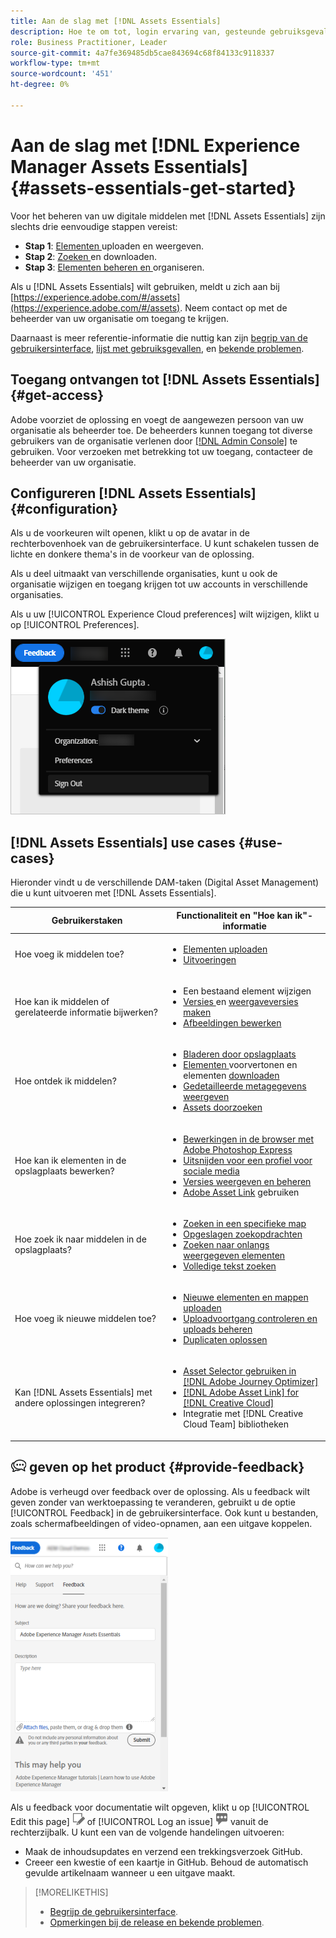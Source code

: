 ```yaml
---
title: Aan de slag met [!DNL Assets Essentials]
description: Hoe te om tot, login ervaring van, gesteunde gebruiksgevallen van, en bekende kwesties van  [!DNL Assets Essentials] toegang te hebben.
role: Business Practitioner, Leader
source-git-commit: 4a7fe369485db5cae843694c68f84133c9118337
workflow-type: tm+mt
source-wordcount: '451'
ht-degree: 0%

---
```


# Aan de slag met [!DNL Experience Manager Assets Essentials] {#assets-essentials-get-started}

<!-- TBD: Make links for these steps. -->

Voor het beheren van uw digitale middelen met [!DNL Assets Essentials] zijn slechts drie eenvoudige stappen vereist:

* **Stap 1**:  [Elementen ](/help/add-delete.md) uploaden en  [](/help/navigate-view.md) weergeven.
* **Stap 2**:  [Zoeken ](/help/search.md) en  [](/help/manage-organize.md#download) downloaden.
* **Stap 3**:  [Elementen beheren en ](/help/manage-organize.md) organiseren.

Als u [!DNL Assets Essentials] wilt gebruiken, meldt u zich aan bij [https://experience.adobe.com/#/assets](https://experience.adobe.com/#/assets). Neem contact op met de beheerder van uw organisatie om toegang te krijgen.

Daarnaast is meer referentie-informatie die nuttig kan zijn [begrip van de gebruikersinterface](/help/navigate-view.md), [lijst met gebruiksgevallen](#use-cases), <!-- TBD: [supported file types](/help/supported-file-formats.md), --> en [bekende problemen](/help/release-notes.md#known-issues).

## Toegang ontvangen tot [!DNL Assets Essentials] {#get-access}

Adobe voorziet de oplossing en voegt de aangewezen persoon van uw organisatie als beheerder toe. De beheerders kunnen toegang tot diverse gebruikers van de organisatie verlenen door [[!DNL Admin Console]](https://helpx.adobe.com/enterprise/admin-guide.html/enterprise/using/welcome.ug.html) te gebruiken. Voor verzoeken met betrekking tot uw toegang, contacteer de beheerder van uw organisatie.

## Configureren [!DNL Assets Essentials] {#configuration}

Als u de voorkeuren wilt openen, klikt u op de avatar in de rechterbovenhoek van de gebruikersinterface. U kunt schakelen tussen de lichte en donkere thema&#39;s in de voorkeur van de oplossing.

Als u deel uitmaakt van verschillende organisaties, kunt u ook de organisatie wijzigen en toegang krijgen tot uw accounts in verschillende organisaties.

Als u uw [!UICONTROL Experience Cloud preferences] wilt wijzigen, klikt u op [!UICONTROL Preferences].

![Voorkeur voor schakelen tussen donker en licht thema](assets/theme-change.png)

<!-- TBD: What can admins configure? What more can users configure? Any doc that describes Exp Cloud preferences? 
Metadata forms is out of the scope of 6/17 GA. When the functionality is added, link to it from here. It is about configuring metadata UI. -->

<!-- TBD: This section contains beta-specific video that will be updated post-GA.

## Login experience {#login-experience}

When logging in, after providing the credentials, you can be prompted to select an account. In this case, select `Company or School Account` to proceed.

![Select an account to login](assets/do-not-localize/login-experience.gif)
-->

## [!DNL Assets Essentials] use cases {#use-cases}

Hieronder vindt u de verschillende DAM-taken (Digital Asset Management) die u kunt uitvoeren met [!DNL Assets Essentials].

| Gebruikerstaken | Functionaliteit en &quot;Hoe kan ik&quot;-informatie |
|-----|------|
| Hoe voeg ik middelen toe? | <ul> <li> [Elementen uploaden](/help/add-delete.md) </li> <li> [Uitvoeringen](/help/add-delete.md#renditions) </li> </ul> |
| Hoe kan ik middelen of gerelateerde informatie bijwerken? | <ul> <li>Een bestaand element wijzigen</li> <li>[Versies ](/help/manage-organize.md#create-versions) en  [weergaveversies maken](/help/navigate-view.md#view-versions)</li> <li>[Afbeeldingen bewerken](/help/edit-images.md)</li> </ul> |
| Hoe ontdek ik middelen? | <ul> <li>[Bladeren door opslagplaats](/help/navigate-view.md#view-assets-and-details) </li> <li> [Elementen ](/help/navigate-view.md#preview-assets) voorvertonen en elementen  [downloaden](/help/manage-organize.md) </li> <li>[Gedetailleerde metagegevens weergeven](/help/metadata.md) </li> <li>[Assets doorzoeken](/help/search.md)</li></ul> |
| Hoe kan ik elementen in de opslagplaats bewerken? | <ul> <li>[Bewerkingen in de browser met Adobe Photoshop Express](/help/edit-images.md)</li> <li>[Uitsnijden voor een profiel voor sociale media](/help/edit-images.md#crop-straighten-images)</li> <li>[Versies weergeven en beheren](/help/manage-organize.md#create-versions)</li> <li>[Adobe Asset Link](/help/integration.md#integrations) gebruiken</ul></ul> |
| Hoe zoek ik naar middelen in de opslagplaats? | <ul> <li>[Zoeken in een specifieke map](/help/search.md)</li> <li>[Opgeslagen zoekopdrachten](/help/search.md)</li> <li>[Zoeken naar onlangs weergegeven elementen](/help/search.md)</li> <li>[Volledige tekst zoeken](/help/search.md) |
| Hoe voeg ik nieuwe middelen toe? | <ul> <li>[Nieuwe elementen en mappen uploaden](/help/add-delete.md#add-assets)</li> <li>[Uploadvoortgang controleren en uploads beheren](/help/add-delete.md)</li> <li>[Duplicaten oplossen](/help/add-delete.md#resolve-upload-fails)</li> </ul> |
| Kan [!DNL Assets Essentials] met andere oplossingen integreren? | <ul> <li>[Asset Selector gebruiken in [!DNL Adobe Journey Optimizer]](/help/integration.md)</li> <li>[[!DNL Adobe Asset Link] for [!DNL Creative Cloud]](/help/integration.md)</li> <li>Integratie met [!DNL Creative Cloud Team] bibliotheken</li> </ul> |

<!--TBD: Merge in above table when these use cases are documented/available.
| How do I delete assets? | <ul> <li>[Delete assets](/help/manage-organize.md)</li> <li>Recover deleted assets</li> <li>Permanently delete assets</li> </ul> |
| How do I share assets or find shared assets? | <ul> <li>Shared by me</li> <li>Shared with me</li> <li>Share for comments and review</li> <li>Unshare assets</li> </ul> |
| How do I collaborate with others and get my assets reviewed | <ul> <li>Share for review</li> <li>Provide comments. Resolve and filter comments</li> <li>Annotations on images</li> <li>Assign tasks to specific users and prioritize</li> </ul> |
-->

## ![feedbackpictogramFeedback ](assets/do-not-localize/feedback-icon.png) geven op het product {#provide-feedback}

Adobe is verheugd over feedback over de oplossing. Als u feedback wilt geven zonder van werktoepassing te veranderen, gebruikt u de optie [!UICONTROL Feedback] in de gebruikersinterface. Ook kunt u bestanden, zoals schermafbeeldingen of video-opnamen, aan een uitgave koppelen.

![feedbackoptie in de interface](assets/feedback-panel.png)

Als u feedback voor documentatie wilt opgeven, klikt u op [!UICONTROL Edit this page] ![de pagina](assets/do-not-localize/edit-page.png) of [!UICONTROL Log an issue] ![maakt u een GitHub-probleem](assets/do-not-localize/github-issue.png) vanuit de rechterzijbalk. U kunt een van de volgende handelingen uitvoeren:

* Maak de inhoudsupdates en verzend een trekkingsverzoek GitHub.
* Creeer een kwestie of een kaartje in GitHub. Behoud de automatisch gevulde artikelnaam wanneer u een uitgave maakt.

>[!MORELIKETHIS]
>
>* [Begrijp de gebruikersinterface](/help/navigate-view.md).
>* [Opmerkingen bij de release en bekende problemen](/help/release-notes.md).


<!-- TBD: 
>* [Supported file types](/help/supported-file-formats.md).
-->
